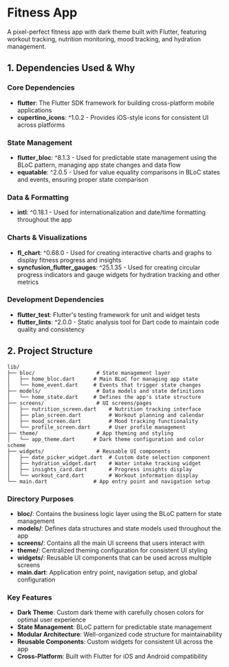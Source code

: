 # Fitness App

A pixel-perfect fitness app with dark theme built with Flutter, featuring workout tracking, nutrition monitoring, mood tracking, and hydration management.

## 1. Dependencies Used & Why

### Core Dependencies

- **flutter**: The Flutter SDK framework for building cross-platform mobile applications
- **cupertino_icons**: ^1.0.2 - Provides iOS-style icons for consistent UI across platforms

### State Management

- **flutter_bloc**: ^8.1.3 - Used for predictable state management using the BLoC pattern, managing app state changes and data flow
- **equatable**: ^2.0.5 - Used for value equality comparisons in BLoC states and events, ensuring proper state comparison

### Data & Formatting

- **intl**: ^0.18.1 - Used for internationalization and date/time formatting throughout the app

### Charts & Visualizations

- **fl_chart**: ^0.68.0 - Used for creating interactive charts and graphs to display fitness progress and insights
- **syncfusion_flutter_gauges**: ^25.1.35 - Used for creating circular progress indicators and gauge widgets for hydration tracking and other metrics

### Development Dependencies

- **flutter_test**: Flutter's testing framework for unit and widget tests
- **flutter_lints**: ^2.0.0 - Static analysis tool for Dart code to maintain code quality and consistency

## 2. Project Structure

```
lib/
├── bloc/                    # State management layer
│   ├── home_bloc.dart      # Main BLoC for managing app state
│   └── home_event.dart     # Events that trigger state changes
├── models/                  # Data models and state definitions
│   └── home_state.dart     # Defines the app's state structure
├── screens/                 # UI screens/pages
│   ├── nutrition_screen.dart    # Nutrition tracking interface
│   ├── plan_screen.dart         # Workout planning and calendar
│   ├── mood_screen.dart         # Mood tracking functionality
│   └── profile_screen.dart      # User profile management
├── theme/                   # App theming and styling
│   └── app_theme.dart      # Dark theme configuration and color scheme
├── widgets/                 # Reusable UI components
│   ├── date_picker_widget.dart  # Custom date selection component
│   ├── hydration_widget.dart    # Water intake tracking widget
│   ├── insights_card.dart       # Progress insights display
│   └── workout_card.dart        # Workout information display
└── main.dart               # App entry point and navigation setup
```

### Directory Purposes

- **bloc/**: Contains the business logic layer using the BLoC pattern for state management
- **models/**: Defines data structures and state models used throughout the app
- **screens/**: Contains all the main UI screens that users interact with
- **theme/**: Centralized theming configuration for consistent UI styling
- **widgets/**: Reusable UI components that can be used across multiple screens
- **main.dart**: Application entry point, navigation setup, and global configuration

### Key Features

- **Dark Theme**: Custom dark theme with carefully chosen colors for optimal user experience
- **State Management**: BLoC pattern for predictable state management
- **Modular Architecture**: Well-organized code structure for maintainability
- **Reusable Components**: Custom widgets for consistent UI across the app
- **Cross-Platform**: Built with Flutter for iOS and Android compatibility



